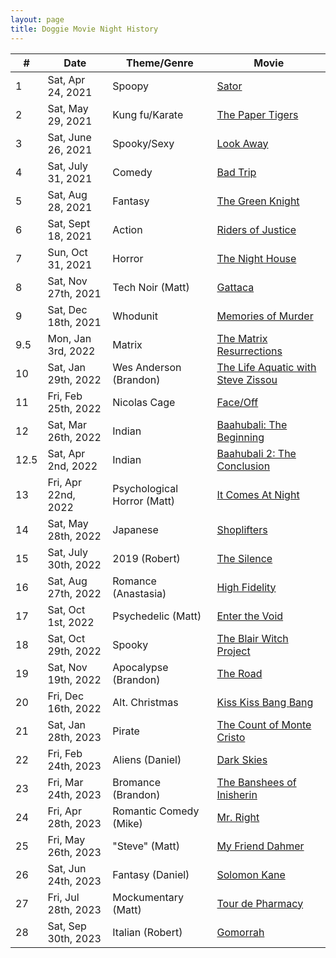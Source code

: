 ```yaml
---
layout: page
title: Doggie Movie Night History
---
```

| #    | Date                 | Theme/Genre                 | Movie                              |
|------|----------------------|-----------------------------|------------------------------------|
| 1    | Sat, Apr 24, 2021    | Spoopy                      | [Sator](https://www.imdb.com/title/tt10556320) |
| 2    | Sat, May 29, 2021    | Kung fu/Karate              | [The Paper Tigers](https://www.imdb.com/title/tt6060444) |
| 3    | Sat, June 26, 2021   | Spooky/Sexy                 | [Look Away](https://www.imdb.com/title/tt5834760) |
| 4    | Sat, July 31, 2021   | Comedy                      | [Bad Trip](https://www.imdb.com/title/tt9684220) |
| 5    | Sat, Aug 28, 2021    | Fantasy                     | [The Green Knight](https://www.imdb.com/title/tt9243804) |
| 6    | Sat, Sept 18, 2021   | Action                      | [Riders of Justice](https://www.imdb.com/title/tt11655202) |
| 7    | Sun, Oct 31, 2021    | Horror                      | [The Night House](https://www.imdb.com/title/tt9731534) |
| 8    | Sat, Nov 27th, 2021  | Tech Noir (Matt)            | [Gattaca](https://www.imdb.com/title/tt0119177) |
| 9    | Sat, Dec 18th, 2021  | Whodunit                    | [Memories of Murder](https://www.imdb.com/title/tt0353969) |
| 9.5  | Mon, Jan 3rd, 2022   | Matrix                      | [The Matrix Resurrections](https://www.imdb.com/title/tt10838180) |
| 10   | Sat, Jan 29th, 2022  | Wes Anderson (Brandon)      | [The Life Aquatic with Steve Zissou](https://www.imdb.com/title/tt0362270) |
| 11   | Fri, Feb 25th, 2022  | Nicolas Cage                | [Face/Off](https://www.imdb.com/title/tt0119094) |
| 12   | Sat, Mar 26th, 2022  | Indian                      | [Baahubali: The Beginning](https://www.imdb.com/title/tt2631186) |
| 12.5 | Sat, Apr 2nd, 2022   | Indian                      | [Baahubali 2: The Conclusion](https://www.imdb.com/title/tt4849438) |
| 13   | Fri, Apr 22nd, 2022  | Psychological Horror (Matt) | [It Comes At Night](https://www.imdb.com/title/tt4695012) |
| 14   | Sat, May 28th, 2022  | Japanese                    | [Shoplifters](https://www.imdb.com/title/tt8075192) |
| 15   | Sat, July 30th, 2022 | 2019 (Robert)               | [The Silence](https://www.imdb.com/title/tt7315484) |
| 16   | Sat, Aug 27th, 2022  | Romance (Anastasia)         | [High Fidelity](https://www.imdb.com/title/tt0146882) |
| 17   | Sat, Oct 1st, 2022   | Psychedelic (Matt)          | [Enter the Void](https://www.imdb.com/title/tt1191111) |
| 18   | Sat, Oct 29th, 2022  | Spooky                      | [The Blair Witch Project](https://www.imdb.com/title/tt0185937) |
| 19   | Sat, Nov 19th, 2022  | Apocalypse (Brandon)        | [The Road](https://www.imdb.com/title/tt0898367) |
| 20   | Fri, Dec 16th, 2022  | Alt. Christmas              | [Kiss Kiss Bang Bang](https://www.imdb.com/title/tt0373469) |
| 21   | Sat, Jan 28th, 2023  | Pirate                      | [The Count of Monte Cristo](https://www.imdb.com/title/tt0245844) |
| 22   | Fri, Feb 24th, 2023  | Aliens (Daniel)             | [Dark Skies](https://www.imdb.com/title/tt2387433) |
| 23   | Fri, Mar 24th, 2023  | Bromance (Brandon)          | [The Banshees of Inisherin](https://www.imdb.com/title/tt11813216) |
| 24   | Fri, Apr 28th, 2023  | Romantic Comedy (Mike)      | [Mr. Right](https://www.imdb.com/title/tt2091935) |
| 25   | Fri, May 26th, 2023  | "Steve" (Matt)              | [My Friend Dahmer](https://www.imdb.com/title/tt2291540) |
| 26   | Sat, Jun 24th, 2023  | Fantasy (Daniel)            | [Solomon Kane](https://imdb.com/title/tt0970452) |
| 27   | Fri, Jul 28th, 2023  | Mockumentary (Matt)         | [Tour de Pharmacy](https://www.imdb.com/title/tt5886510/) |
| 28   | Sat, Sep 30th, 2023  | Italian (Robert)            | [Gomorrah](https://www.imdb.com/title/tt0929425/) |
